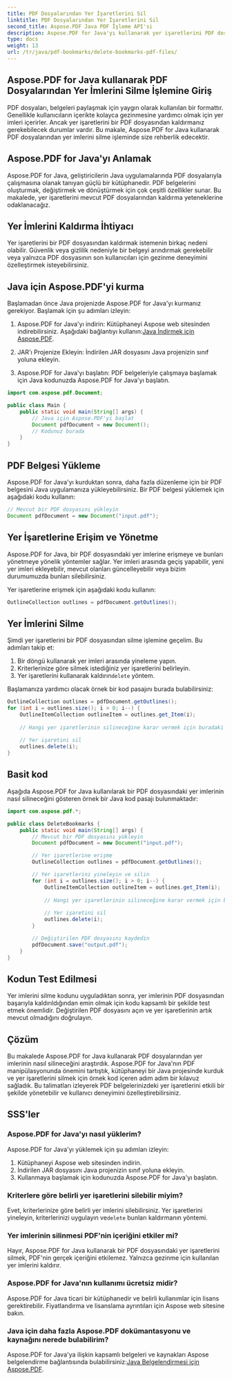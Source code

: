 ```yaml
---
title: PDF Dosyalarından Yer İşaretlerini Sil
linktitle: PDF Dosyalarından Yer İşaretlerini Sil
second_title: Aspose.PDF Java PDF İşleme API'si
description: Aspose.PDF for Java'yı kullanarak yer işaretlerini PDF dosyalarından zahmetsizce nasıl sileceğinizi öğrenin. Adım adım kılavuzumuz ve örnek kodumuz bunu kolaylaştırıyor.
type: docs
weight: 13
url: /tr/java/pdf-bookmarks/delete-bookmarks-pdf-files/
---
```


## Aspose.PDF for Java kullanarak PDF Dosyalarından Yer İmlerini Silme İşlemine Giriş

PDF dosyaları, belgeleri paylaşmak için yaygın olarak kullanılan bir formattır. Genellikle kullanıcıların içerikte kolayca gezinmesine yardımcı olmak için yer imleri içerirler. Ancak yer işaretlerini bir PDF dosyasından kaldırmanız gerekebilecek durumlar vardır. Bu makale, Aspose.PDF for Java kullanarak PDF dosyalarından yer imlerini silme işleminde size rehberlik edecektir.

## Aspose.PDF for Java'yı Anlamak

Aspose.PDF for Java, geliştiricilerin Java uygulamalarında PDF dosyalarıyla çalışmasına olanak tanıyan güçlü bir kütüphanedir. PDF belgelerini oluşturmak, değiştirmek ve dönüştürmek için çok çeşitli özellikler sunar. Bu makalede, yer işaretlerini mevcut PDF dosyalarından kaldırma yeteneklerine odaklanacağız.

## Yer İmlerini Kaldırma İhtiyacı

Yer işaretlerini bir PDF dosyasından kaldırmak istemenin birkaç nedeni olabilir. Güvenlik veya gizlilik nedeniyle bir belgeyi arındırmak gerekebilir veya yalnızca PDF dosyasının son kullanıcıları için gezinme deneyimini özelleştirmek isteyebilirsiniz.

## Java için Aspose.PDF'yi kurma

Başlamadan önce Java projenizde Aspose.PDF for Java'yı kurmanız gerekiyor. Başlamak için şu adımları izleyin:

1.  Aspose.PDF for Java'yı indirin: Kütüphaneyi Aspose web sitesinden indirebilirsiniz. Aşağıdaki bağlantıyı kullanın:[Java İndirmek için Aspose.PDF](https://releases.aspose.com/pdf/java/).

2. JAR'ı Projenize Ekleyin: İndirilen JAR dosyasını Java projenizin sınıf yoluna ekleyin.

3. Aspose.PDF for Java'yı başlatın: PDF belgeleriyle çalışmaya başlamak için Java kodunuzda Aspose.PDF for Java'yı başlatın.

```java
import com.aspose.pdf.Document;

public class Main {
    public static void main(String[] args) {
        // Java için Aspose.PDF'yi başlat
        Document pdfDocument = new Document();
        // Kodunuz burada
    }
}
```

## PDF Belgesi Yükleme

Aspose.PDF for Java'yı kurduktan sonra, daha fazla düzenleme için bir PDF belgesini Java uygulamanıza yükleyebilirsiniz. Bir PDF belgesi yüklemek için aşağıdaki kodu kullanın:

```java
// Mevcut bir PDF dosyasını yükleyin
Document pdfDocument = new Document("input.pdf");
```

## Yer İşaretlerine Erişim ve Yönetme

Aspose.PDF for Java, bir PDF dosyasındaki yer imlerine erişmeye ve bunları yönetmeye yönelik yöntemler sağlar. Yer imleri arasında geçiş yapabilir, yeni yer imleri ekleyebilir, mevcut olanları güncelleyebilir veya bizim durumumuzda bunları silebilirsiniz.

Yer işaretlerine erişmek için aşağıdaki kodu kullanın:

```java
OutlineCollection outlines = pdfDocument.getOutlines();
```

## Yer İmlerini Silme

Şimdi yer işaretlerini bir PDF dosyasından silme işlemine geçelim. Bu adımları takip et:

1. Bir döngü kullanarak yer imleri arasında yineleme yapın.
2. Kriterlerinize göre silmek istediğiniz yer işaretlerini belirleyin.
3.  Yer işaretlerini kullanarak kaldırın`delete` yöntem.

Başlamanıza yardımcı olacak örnek bir kod pasajını burada bulabilirsiniz:

```java
OutlineCollection outlines = pdfDocument.getOutlines();
for (int i = outlines.size(); i > 0; i--) {
    OutlineItemCollection outlineItem = outlines.get_Item(i);
    
    // Hangi yer işaretlerinin silineceğine karar vermek için buradaki kriterlerinizi kontrol edin
    
    // Yer işaretini sil
    outlines.delete(i);
}
```

## Basit kod

Aşağıda Aspose.PDF for Java kullanılarak bir PDF dosyasındaki yer imlerinin nasıl silineceğini gösteren örnek bir Java kod pasajı bulunmaktadır:

```java
import com.aspose.pdf.*;

public class DeleteBookmarks {
    public static void main(String[] args) {
        // Mevcut bir PDF dosyasını yükleyin
        Document pdfDocument = new Document("input.pdf");

        // Yer işaretlerine erişme
        OutlineCollection outlines = pdfDocument.getOutlines();

        // Yer işaretlerini yineleyin ve silin
        for (int i = outlines.size(); i > 0; i--) {
            OutlineItemCollection outlineItem = outlines.get_Item(i);
            
            // Hangi yer işaretlerinin silineceğine karar vermek için buradaki kriterlerinizi kontrol edin
            
            // Yer işaretini sil
            outlines.delete(i);
        }

        // Değiştirilen PDF dosyasını kaydedin
        pdfDocument.save("output.pdf");
    }
}
```

## Kodun Test Edilmesi

Yer imlerini silme kodunu uyguladıktan sonra, yer imlerinin PDF dosyasından başarıyla kaldırıldığından emin olmak için kodu kapsamlı bir şekilde test etmek önemlidir. Değiştirilen PDF dosyasını açın ve yer işaretlerinin artık mevcut olmadığını doğrulayın.

## Çözüm

Bu makalede Aspose.PDF for Java kullanarak PDF dosyalarından yer imlerinin nasıl silineceğini araştırdık. Aspose.PDF for Java'nın PDF manipülasyonunda önemini tartıştık, kütüphaneyi bir Java projesinde kurduk ve yer işaretlerini silmek için örnek kod içeren adım adım bir kılavuz sağladık. Bu talimatları izleyerek PDF belgelerinizdeki yer işaretlerini etkili bir şekilde yönetebilir ve kullanıcı deneyimini özelleştirebilirsiniz.

## SSS'ler

### Aspose.PDF for Java'yı nasıl yüklerim?

Aspose.PDF for Java'yı yüklemek için şu adımları izleyin:
1. Kütüphaneyi Aspose web sitesinden indirin.
2. İndirilen JAR dosyasını Java projenizin sınıf yoluna ekleyin.
3. Kullanmaya başlamak için kodunuzda Aspose.PDF for Java'yı başlatın.

### Kriterlere göre belirli yer işaretlerini silebilir miyim?

 Evet, kriterlerinize göre belirli yer imlerini silebilirsiniz. Yer işaretlerini yineleyin, kriterlerinizi uygulayın ve`delete` bunları kaldırmanın yöntemi.

### Yer imlerinin silinmesi PDF'nin içeriğini etkiler mi?

Hayır, Aspose.PDF for Java kullanarak bir PDF dosyasındaki yer işaretlerini silmek, PDF'nin gerçek içeriğini etkilemez. Yalnızca gezinme için kullanılan yer imlerini kaldırır.

### Aspose.PDF for Java'nın kullanımı ücretsiz midir?

Aspose.PDF for Java ticari bir kütüphanedir ve belirli kullanımlar için lisans gerektirebilir. Fiyatlandırma ve lisanslama ayrıntıları için Aspose web sitesine bakın.

### Java için daha fazla Aspose.PDF dokümantasyonu ve kaynağını nerede bulabilirim?

 Aspose.PDF for Java'ya ilişkin kapsamlı belgeleri ve kaynakları Aspose belgelendirme bağlantısında bulabilirsiniz:[Java Belgelendirmesi için Aspose.PDF](https://reference.aspose.com/pdf/java/).